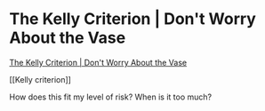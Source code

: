 # The Kelly Criterion | Don&#039;t Worry About the Vase
[The Kelly Criterion | Don&#039;t Worry About the Vase](https://thezvi.wordpress.com/2018/10/15/the-kelly-criterion/)

[[Kelly criterion]]

How does this fit my level of risk? When is it too much?

<!-- #Readable -->

<!-- {BearID:67A12CEF-C6AD-4516-B990-B776126EF91A-56587-000001F930D943F4} -->
